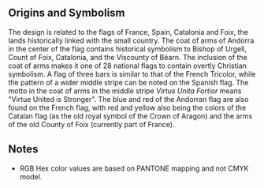 ## Origins and Symbolism

The design is related to the flags of France, Spain, Catalonia and Foix, the
lands historically linked with the small country. The coat of arms of Andorra in
the center of the flag contains historical symbolism to Bishop of Urgell, Count
of Foix, Catalonia, and the Viscounty of Béarn. The inclusion of the coat of
arms makes it one of 28 national flags to contain overtly Christian symbolism.
A flag of three bars is similar to that of the French Tricolor, while the
pattern of a wider middle stripe can be noted on the Spanish flag.
The motto in the coat of arms in the middle stripe _Virtus Unita Fortior_ means
"Virtue United is Stronger". The blue and red of the Andorran flag are also
found on the French flag, with red and yellow also being the colors of the
Catalan flag (as the old royal symbol of the Crown of Aragon) and the arms of
the old County of Foix (currently part of France).

## Notes

- RGB Hex color values are based on PANTONE mapping and not CMYK model.
